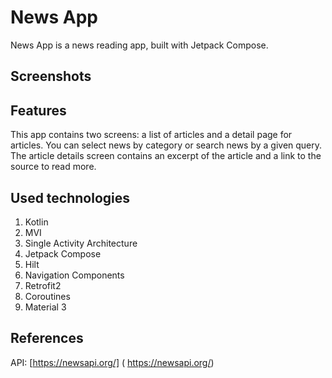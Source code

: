 # News App

News App is a news reading app, built with Jetpack Compose. 
## Screenshots

## Features
This app contains two screens: a list of articles and a detail page for articles. You can select news by category or search news by a given query. The article details screen contains an excerpt of the article and a link to the source to read more.

## Used technologies
1. Kotlin
2. MVI
3. Single Activity Architecture
4. Jetpack Compose
5. Hilt
6. Navigation Components
7. Retrofit2
8. Coroutines
9. Material 3

## References
API: [https://newsapi.org/] ( https://newsapi.org/)
